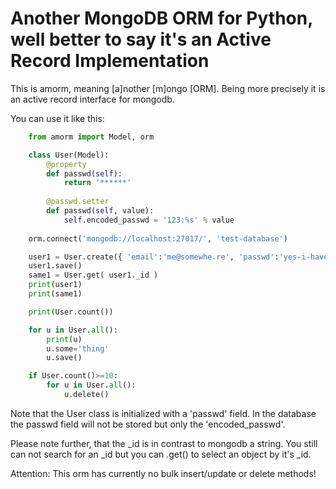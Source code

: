 Another MongoDB ORM for Python, well better to say it's an Active Record Implementation
========================================================================

This is amorm, meaning [a]nother [m]ongo [ORM].
Being more precisely it is an active record interface for mongodb.

You can use it like this:
```py
    from amorm import Model, orm

    class User(Model):
        @property
        def passwd(self):
            return '******'
        
        @passwd.setter
        def passwd(self, value):
            self.encoded_passwd = '123:%s' % value
    
    orm.connect('mongodb://localhost:27017/', 'test-database')

    user1 = User.create({ 'email':'me@somewhe.re', 'passwd':'yes-i-have-a-password' })
    user1.save()
    same1 = User.get( user1._id )
    print(user1)
    print(same1)

    print(User.count())

    for u in User.all():
        print(u)
        u.some='thing'
        u.save()

    if User.count()>=10:
        for u in User.all():
            u.delete()
```

Note that the User class is initialized with a 'passwd' field.
In the database the passwd field will not be stored but only the 'encoded_passwd'.

Please note further, that the _id is in contrast to mongodb a string.
You still can not search for an _id but you can .get() to select an object by it's _id.

Attention: This orm has currently no bulk insert/update or delete methods!


